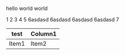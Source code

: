 hello world world

1
2
3
4
5
6asdasd
6asdasd
6asdasd
6asdasd
7

| test  | Column1 |
| ----- | ------- |
| Item1 | Item2   |
